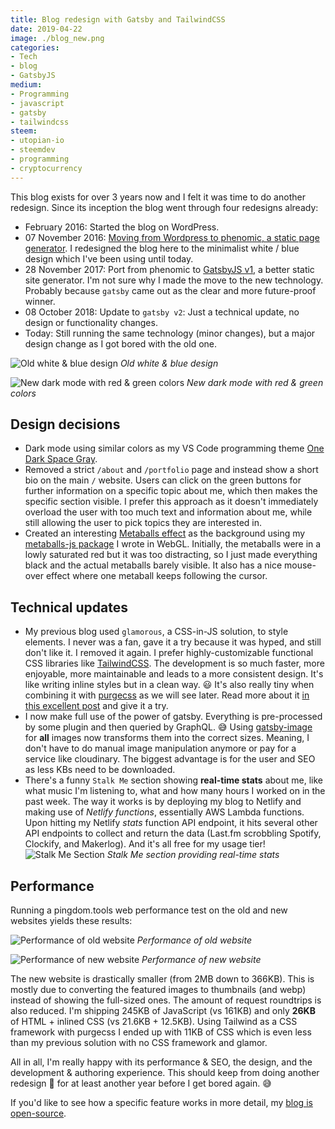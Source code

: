 ```yaml
---
title: Blog redesign with Gatsby and TailwindCSS
date: 2019-04-22
image: ./blog_new.png
categories:
- Tech
- blog
- GatsbyJS
medium:
- Programming
- javascript
- gatsby
- tailwindcss
steem:
- utopian-io
- steemdev
- programming
- cryptocurrency
---
```


This blog exists for over 3 years now and I felt it was time to do another redesign.
Since its inception the blog went through four redesigns already:

* February 2016: Started the blog on WordPress.
* 07 November 2016: [Moving from Wordpress to phenomic, a static page generator](/wordpress-to-static-site-generator). I redesigned the blog here to the minimalist white / blue design which I've been using until today.
* 28 November 2017: Port from phenomic to [GatsbyJS v1](https://www.gatsbyjs.org/), a better static site generator. I'm not sure why I made the move to the new technology. Probably because `gatsby` came out as the clear and more future-proof winner.
* 08 October 2018: Update to `gatsby v2`: Just a technical update, no design or functionality changes.
* Today: Still running the same technology (minor changes), but a major design change as I got bored with the old one.

![Old white & blue design](./blog_old.png)
_Old white & blue design_

![New dark mode with red & green colors](./blog_new.png)
_New dark mode with red & green colors_

## Design decisions

* Dark mode using similar colors as my VS Code programming theme [One Dark Space Gray](https://marketplace.visualstudio.com/items?itemName=fivepointseven.vscode-theme-onedark-spacegray).
* Removed a strict `/about` and `/portfolio` page and instead show a short bio on the main `/` website.
    Users can click on the green buttons for further information on a specific topic about me, which then makes the specific section visible.
    I prefer this approach as it doesn't immediately overload the user with too much text and information about me, while still allowing the user to pick topics they are interested in.
* Created an interesting [Metaballs effect](https://en.wikipedia.org/wiki/Metaballs) as the background using my [metaballs-js package](https://www.npmjs.com/package/metaballs-js) I wrote in WebGL.
    Initially, the metaballs were in a lowly saturated red but it was too distracting, so I just made everything black and the actual metaballs barely visible.
    It also has a nice mouse-over effect where one metaball keeps following the cursor.

## Technical updates

* My previous blog used `glamorous`, a CSS-in-JS solution, to style elements.
    I never was a fan, gave it a try because it was hyped, and still don't like it.
    I removed it again.
    I prefer highly-customizable functional CSS libraries like [TailwindCSS](https://tailwindcss.com).
    The development is so much faster, more enjoyable, more maintainable and leads to a more consistent design.
    It's like writing inline styles but in a clean way. 😃
    It's also really tiny when combining it with [purgecss](https://github.com/FullHuman/purgecss) as we will see later.
    Read more about it [in this excellent post](https://adamwathan.me/css-utility-classes-and-separation-of-concerns/) and give it a try.
* I now make full use of the power of gatsby. Everything is pre-processed by some plugin and then queried by GraphQL. 😅
    Using [gatsby-image](https://www.gatsbyjs.org/packages/gatsby-image/) for **all** images now transforms them into the correct sizes.
    Meaning, I don't have to do manual image manipulation anymore or pay for a service like cloudinary.
    The biggest advantage is for the user and SEO as less KBs need to be downloaded.
* There's a funny `Stalk Me` section showing **real-time stats** about me, like what music I'm listening to, what and how many hours I worked on in the past week.
    The way it works is by deploying my blog to Netlify and making use of _Netlify functions_, essentially AWS Lambda functions.
    Upon hitting my Netlify _stats_ function API endpoint, it hits several other API endpoints to collect and return the data (Last.fm scrobbling Spotify, Clockify, and Makerlog).
    And it's all free for my usage tier!
    ![Stalk Me Section](./stalk_me.png)
    _Stalk Me section providing real-time stats_


## Performance

Running a pingdom.tools web performance test on the old and new websites yields these results:

![Performance of old website](./performance_old.png)
_Performance of old website_

![Performance of new website](./performance_new.png)
_Performance of new website_

The new website is drastically smaller (from 2MB down to 366KB).
This is mostly due to converting the featured images to thumbnails (and webp) instead of showing the full-sized ones.
The amount of request roundtrips is also reduced.
I'm shipping 245KB of JavaScript (vs 161KB) and only **26KB** of HTML + inlined CSS (vs 21.6KB + 12.5KB).
Using Tailwind as a CSS framework with purgecss I ended up with 11KB of CSS which is even less than my previous solution with no CSS framework and glamor.

All in all, I'm really happy with its performance & SEO, the design, and the development & authoring experience.
This should keep from doing another redesign 💅 for at least another year before I get bored again. 😅

If you'd like to see how a specific feature works in more detail, my [blog is open-source](https://github.com/MrToph/cmichelio).
